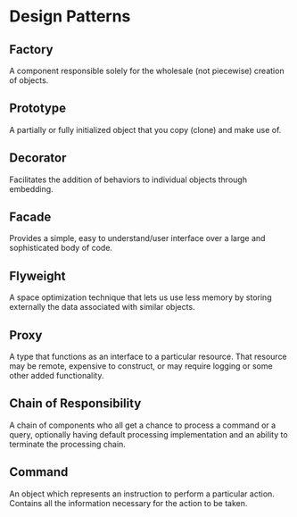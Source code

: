 # Design Patterns

## Factory

A component responsible solely for the wholesale (not piecewise) creation of objects.

## Prototype

A partially or fully initialized object that you copy (clone) and make use of.

## Decorator

Facilitates the addition of behaviors to individual objects through embedding.

## Facade

Provides a simple, easy to understand/user interface over a large and sophisticated body of code.

## Flyweight

A space optimization technique that lets us use less memory by storing externally the data associated with similar objects.

## Proxy

A type that functions as an interface to a particular resource. That resource may be remote, expensive to construct, or may require logging or some other added functionality.

## Chain of Responsibility

A chain of components who all get a chance to process a command or a query, optionally having default processing implementation and an ability to terminate the processing chain.

## Command

An object which represents an instruction to perform a particular action. Contains all the information necessary for the action to be taken.
